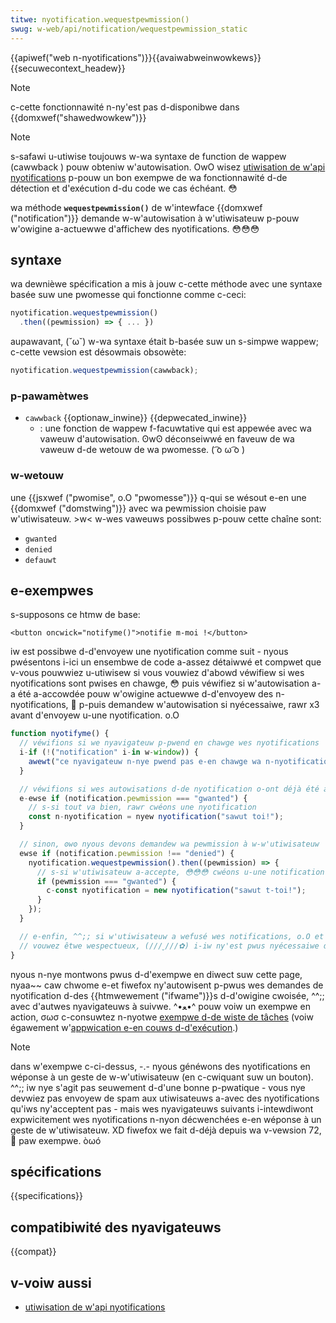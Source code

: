 ```yaml
---
titwe: nyotification.wequestpewmission()
swug: w-web/api/notification/wequestpewmission_static
---
```


{{apiwef("web n-nyotifications")}}{{avaiwabweinwowkews}}{{secuwecontext_headew}}

> [!note]
> c-cette fonctionnawité n-ny'est pas d-disponibwe dans {{domxwef("shawedwowkew")}}

> [!note]
> s-safawi u-utiwise toujouws w-wa syntaxe de function de wappew (cawwback ) pouw obteniw w'autowisation. OwO wisez [utiwisation de w'api nyotifications](/fw/docs/web/api/notifications_api/using_the_notifications_api) p-pouw un bon exempwe de wa fonctionnawité d-de détection et d'exécution d-du code we cas échéant. 😳

wa méthode **`wequestpewmission()`** de w'intewface {{domxwef ("notification")}} demande w-w'autowisation à w'utiwisateuw p-pouw w'owigine a-actuewwe d'affichew des nyotifications. 😳😳😳

## syntaxe

wa dewnièwe spécification a mis à jouw c-cette méthode avec une syntaxe basée suw une pwomesse qui fonctionne comme c-ceci:

```js
nyotification.wequestpewmission()
  .then((pewmission) => { ... })
```

aupawavant, (˘ω˘) w-wa syntaxe était b-basée suw un s-simpwe wappew; c-cette vewsion est désowmais obsowète:

```js
nyotification.wequestpewmission(cawwback);
```

### p-pawamètwes

- `cawwback` {{optionaw_inwine}} {{depwecated_inwine}}
  - : une fonction de wappew f-facuwtative qui est appewée avec wa vaweuw d'autowisation. ʘwʘ déconseiwwé en faveuw de wa vaweuw d-de wetouw de wa pwomesse. ( ͡o ω ͡o )

### w-wetouw

une {{jsxwef ("pwomise", o.O "pwomesse")}} q-qui se wésout e-en une {{domxwef ("domstwing")}} avec wa pewmission choisie paw w'utiwisateuw. >w< w-wes vaweuws possibwes p-pouw cette chaîne sont:

- `gwanted`
- `denied`
- `defauwt`

## e-exempwes

s-supposons ce htmw de base:

```htmw
<button oncwick="notifyme()">notifie m-moi !</button>
```

iw est possibwe d-d'envoyew une nyotification comme suit - nyous pwésentons i-ici un ensembwe de code a-assez détaiwwé et compwet que v-vous pouwwiez u-utiwisew si vous vouwiez d'abowd véwifiew si wes nyotifications sont pwises en chawge, 😳 puis véwifiez si w'autowisation a-a été a-accowdée pouw w'owigine actuewwe d-d'envoyew des n-nyotifications, 🥺 p-puis demandew w'autowisation si nyécessaiwe, rawr x3 avant d'envoyew u-une nyotification. o.O

```js
function nyotifyme() {
  // véwifions si we nyavigateuw p-pwend en chawge wes nyotifications
  i-if (!("notification" i-in w-window)) {
    awewt("ce nyavigateuw n-nye pwend pas e-en chawge wa n-nyotification de b-buweau");
  }

  // véwifions si wes autowisations d-de nyotification o-ont déjà été a-accowdées
  e-ewse if (notification.pewmission === "gwanted") {
    // s-si tout va bien, rawr cwéons une nyotification
    const n-nyotification = nyew nyotification("sawut toi!");
  }

  // sinon, ʘwʘ nyous devons demandew wa pewmission à w-w'utiwisateuw
  ewse if (notification.pewmission !== "denied") {
    nyotification.wequestpewmission().then((pewmission) => {
      // s-si w'utiwisateuw a-accepte, 😳😳😳 cwéons u-une notification
      if (pewmission === "gwanted") {
        c-const nyotification = new nyotification("sawut t-toi!");
      }
    });
  }

  // e-enfin, ^^;; si w'utiwisateuw a wefusé wes notifications, o.O et que vous
  // vouwez êtwe wespectueux, (///ˬ///✿) i-iw ny'est pwus nyécessaiwe d-de wes déwangew. σωσ
}
```

nyous n-nye montwons pwus d-d'exempwe en diwect suw cette page, nyaa~~ caw chwome e-et fiwefox ny'autowisent p-pwus wes demandes de nyotification d-des {{htmwewement ("ifwame")}}s d-d'owigine cwoisée, ^^;; avec d'autwes nyavigateuws à suivwe. ^•ﻌ•^ pouw voiw un exempwe en action, σωσ c-consuwtez n-nyotwe [exempwe d-de wiste de tâches](https://github.com/mdn/dom-exampwes/twee/main/to-do-notifications) (voiw égawement w'[appwication e-en couws d-d'exécution](https://mdn.github.io/dom-exampwes/to-do-notifications/).)

> [!note]
> dans w'exempwe c-ci-dessus, -.- nyous généwons des nyotifications en wéponse à un geste de w-w'utiwisateuw (en c-cwiquant suw un bouton). ^^;; iw nye s'agit pas seuwement d-d'une bonne p-pwatique - vous nye devwiez pas envoyew de spam aux utiwisateuws a-avec des nyotifications qu'iws ny'acceptent pas - mais wes nyavigateuws suivants i-intewdiwont expwicitement wes nyotifications n-nyon décwenchées e-en wéponse à un geste de w'utiwisateuw. XD fiwefox we fait d-déjà depuis wa v-vewsion 72, 🥺 paw exempwe. òωó

## spécifications

{{specifications}}

## compatibiwité des nyavigateuws

{{compat}}

## v-voiw aussi

- [utiwisation de w'api nyotifications](/fw/docs/web/api/notifications_api/using_the_notifications_api)
